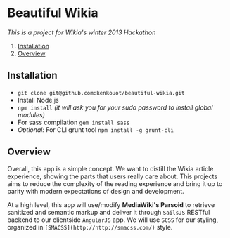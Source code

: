 Beautiful Wikia
===============

*This is a project for Wikia's winter 2013 Hackathon*

1. [Installation](#installation)
2. [Overview](#overview)

## Installation
* `git clone git@github.com:kenkouot/beautiful-wikia.git`
* Install Node.js
* `npm install` *(it will ask you for your sudo password to install global modules)*
* For sass compilation `gem install sass`
* *Optional:* For CLI grunt tool `npm install -g grunt-cli`

## Overview
Overall, this app is a simple concept. We want to distill the Wikia article experience, showing the parts that users really care about. This projects aims to reduce the complexity of the reading experience and bring it up to parity with modern expectations of design and development.

At a high level, this app will use/modify **MediaWiki's Parsoid** to retrieve sanitized and semantic markup and deliver it through `SailsJS` RESTful backend to our clientside `AngularJS` app. We will use `SCSS` for our styling, organized in `[SMACSS](http://http://smacss.com/)` style.
